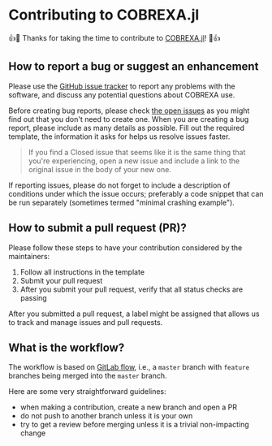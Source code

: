 # Contributing to COBREXA.jl

:+1::tada: Thanks for taking the time to contribute to [COBREXA.jl](https://github.com/LCSB-BioCore/COBREXA.jl)! :tada::+1:

## How to report a bug or suggest an enhancement

Please use the [GitHub issue tracker](https://github.com/LCSB-BioCore/COBREXA.jl/issues) to report any problems with the software, and discuss any potential questions about COBREXA use.

Before creating bug reports, please check [the open
issues](https://github.com/LCSB-BioCore/COBREXA.jl/issues) as you might find
out that you don't need to create one. When you are creating a bug report,
please include as many details as possible. Fill out the required template, the
information it asks for helps us resolve issues faster.

> If you find a Closed issue that seems like it is the same thing that
  you're experiencing, open a new issue and include a link to the original issue
  in the body of your new one.

If reporting issues, please do not forget to include a description of conditions under which the issue occurs; preferably a code snippet that can be run separately (sometimes termed "minimal crashing example").

## How to submit a pull request (PR)?

Please follow these steps to have your contribution considered by the maintainers:

1. Follow all instructions in the template
2. Submit your pull request
3. After you submit your pull request, verify that all status checks are passing

After you submitted a pull request, a label might be assigned that allows us
to track and manage issues and pull requests.

## What is the workflow?

The workflow is based on [GitLab flow](https://docs.gitlab.com/ee/topics/gitlab_flow.html), i.e., a
`master` branch with `feature` branches being merged into the `master` branch.

Here are some very straightforward guidelines:

- when making a contribution, create a new branch and open a PR
- do not push to another branch unless it is your own
- try to get a review before merging unless it is a trivial non-impacting change
